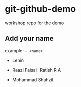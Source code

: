 # git-github-demo

workshop repo for the demo

## Add your name

example: `- <name>`

- Lenin
- Raazi Faisal
-Ratish R A 

- Mohammad Shahzil

